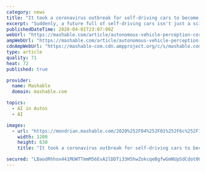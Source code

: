```yaml
---
category: news
title: "It took a coronavirus outbreak for self-driving cars to become more appealing"
excerpt: "Suddenly, a future full of self-driving cars isn't just a sci-fi pipe dream. What used to be considered a scary, uncertain technology for many Americans looks more like an effective tool to protect ourselves from a fast-spreading, infectious disease. With COVID-19 — the name for the disease caused by the new coronavirus — keeping most of ..."
publishedDateTime: 2020-04-01T23:07:00Z
webUrl: "https://mashable.com/article/autonomous-vehicle-perception-coronavirus/"
ampWebUrl: "https://mashable.com/article/autonomous-vehicle-perception-coronavirus.amp"
cdnAmpWebUrl: "https://mashable-com.cdn.ampproject.org/c/s/mashable.com/article/autonomous-vehicle-perception-coronavirus.amp"
type: article
quality: 71
heat: 72
published: true

provider:
  name: Mashable
  domain: mashable.com

topics:
  - AI in Autos
  - AI

images:
  - url: "https://mondrian.mashable.com/2020%252F04%252F01%252F6c%252F16342e756b0e4023b82a7862df64d273.068ba.png%252F1200x630.png?signature=0rYR5J06AcdSItqbZjuNXcbd5EQ="
    width: 1200
    height: 630
    title: "It took a coronavirus outbreak for self-driving cars to become more appealing"

secured: "LBaodRhhox441MUWTTmmM56EvA2lDDTi33H5hwZokcqeBgfwGmNUpSdCdot0O9OPAQiVajAOdvcoCOOhKOlwyvBSgKEfDJF5l4uKtKKaYgWb3Z73qnvecVNc4qok3UPQ9MsVjkmsj9aQOuiPXYakVLP94ugyvzEuoI2CDxjIWHAPNqsifV8yOTzo0kn2oSPCiu+ab7WMHS3A/Kti73Jw2obYziVEKlAe64MXIR9yffgOCQ89+nDr2Or1er3Z6ltqB4XfPm93dKMy6h7K3n8jUavxChKbUjCg4dEscQg8Inn7O4X0WSrXfUwpBW+BmTbdbmB3+iATYTVdn/oS75wi0zSz+KBnuHjU9QTnzd7IselQ9hKBpF26BCFMH7+IAQq5j85oFshkb7Ad724f8u6nTRU1xOpXtSce2h4Flu2Kg/urS4YcPdRAF9LXyURORjT49PiT5PC9jW5LaiyKLZq8rFTeoZKElJjUiamF+WIDu78=;+LvoSrZIRVqBrvf0qvKTHg=="
---
```


